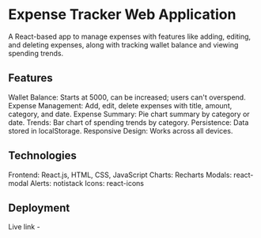 # Expense Tracker Web Application

A React-based app to manage expenses with features like adding, editing, and deleting expenses, along with tracking wallet balance and viewing spending trends.

## Features
Wallet Balance: Starts at 5000, can be increased; users can't overspend.
Expense Management: Add, edit, delete expenses with title, amount, category, and date.
Expense Summary: Pie chart summary by category or date.
Trends: Bar chart of spending trends by category.
Persistence: Data stored in localStorage.
Responsive Design: Works across all devices.

## Technologies
Frontend: React.js, HTML, CSS, JavaScript
Charts: Recharts
Modals: react-modal
Alerts: notistack
Icons: react-icons

## Deployment 
Live link - 